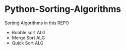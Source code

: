 # Python-Sorting-Algorithms
Sorting Algorithms in this REPO
- Bubble sort ALG
- Merge Sort ALG
- Quick Sort ALG
